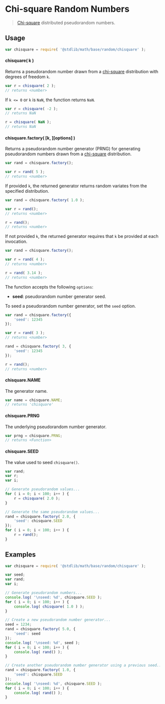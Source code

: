 # Chi-square Random Numbers

> [Chi-square][chi-square] distributed pseudorandom numbers.


<!-- <usage> -->

## Usage

``` javascript
var chisquare = require( '@stdlib/math/base/random/chisquare' );
```

#### chisquare( k )

Returns a pseudorandom number drawn from a [chi-square][chi-square] distribution with degrees of freedom `k`.

``` javascript
var r = chisquare( 2 );
// returns <number>
```

If `k <= 0` or `k` is `NaN`, the function returns `NaN`.

``` javascript
var r = chisquare( -2 );
// returns NaN

r = chisquare( NaN );
// returns NaN
```

#### chisquare.factory( \[k, \]\[options\] )

Returns a pseudorandom number generator (PRNG) for generating pseudorandom numbers drawn from a [chi-square][chi-square] distribution.

``` javascript
var rand = chisquare.factory();

var r = rand( 5 );
// returns <number>
```

If provided `k`, the returned generator returns random variates from the specified distribution.

``` javascript
var rand = chisquare.factory( 1.0 );

var r = rand();
// returns <number>

r = rand();
// returns <number>
```

If not provided `k`, the returned generator requires that `k` be provided at each invocation.

``` javascript
var rand = chisquare.factory();

var r = rand( 4 );
// returns <number>

r = rand( 3.14 );
// returns <number>
```

The function accepts the following `options`:

* __seed__: pseudorandom number generator seed.

To seed a pseudorandom number generator, set the `seed` option.

``` javascript
var rand = chisquare.factory({
    'seed': 12345
});

var r = rand( 3 );
// returns <number>

rand = chisquare.factory( 3, {
    'seed': 12345
});

r = rand();
// returns <number>
```

#### chisquare.NAME

The generator name.

``` javascript
var name = chisquare.NAME;
// returns 'chisquare'
```

#### chisquare.PRNG

The underlying pseudorandom number generator.

``` javascript
var prng = chisquare.PRNG;
// returns <Function>
```

#### chisquare.SEED

The value used to seed `chisquare()`.

``` javascript
var rand;
var r;
var i;

// Generate pseudorandom values...
for ( i = 0; i < 100; i++ ) {
    r = chisquare( 2.0 );
}

// Generate the same pseudorandom values...
rand = chisquare.factory( 2.0, {
    'seed': chisquare.SEED
});
for ( i = 0; i < 100; i++ ) {
    r = rand();
}
```

<!-- </usage> -->


<!-- <examples> -->

## Examples

``` javascript
var chisquare = require( '@stdlib/math/base/random/chisquare' );

var seed;
var rand;
var i;

// Generate pseudorandom numbers...
console.log( '\nseed: %d', chisquare.SEED );
for ( i = 0; i < 100; i++ ) {
    console.log( chisquare( 1.0 ) );
}

// Create a new pseudorandom number generator...
seed = 1234;
rand = chisquare.factory( 5.0, {
    'seed': seed
});
console.log( '\nseed: %d', seed );
for ( i = 0; i < 100; i++ ) {
    console.log( rand() );
}

// Create another pseudorandom number generator using a previous seed...
rand = chisquare.factory( 1.0, {
    'seed': chisquare.SEED
});
console.log( '\nseed: %d', chisquare.SEED );
for ( i = 0; i < 100; i++ ) {
    console.log( rand() );
}
```

<!-- </examples> -->


<!-- <links> -->

[chi-square]: https://en.wikipedia.org/wiki/Chi-squared_distribution

<!-- </links> -->
